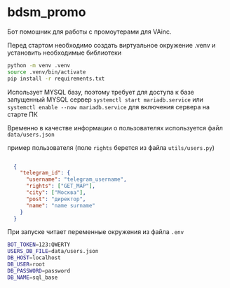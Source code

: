 # bdsm_promo
Бот помошник для работы с промоутерами для VAinc.

Перед стартом необходимо создать виртуальное окружение .venv и установить необходимые библиотеки
```bash
python -m venv .venv
source .venv/bin/activate
pip install -r requirements.txt
```

Использует MYSQL базу, поэтому требует для доступа к базе запущенный MYSQL сервер
`systemctl start mariadb.service` или `systemctl enable --now mariadb.service` для включения сервера на старте ПК

Временно в качестве информации о пользователях используется файл `data/users.json`

пример пользователя (поле `rights` берется из файла `utils/users.py`)
```json

  {
    "telegram_id": {
      "username": "telegram_username", 
      "rights": ["GET_MAP"],
      "city": ["Москва"],
      "post": "директор",
      "name": "name surname"
    }
  }
```

При запуске читает переменные окружения из файла `.env`
```bash
BOT_TOKEN=123:QWERTY
USERS_DB_FILE=data/users.json
DB_HOST=localhost
DB_USER=root
DB_PASSWORD=password
DB_NAME=sql_base
```
